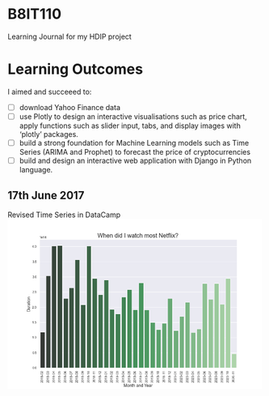 # B8IT110
Learning Journal for my HDIP project 

# Learning Outcomes
I aimed and succeeed to:
- [ ] download Yahoo Finance data
- [ ] use Plotly to design an interactive visualisations such as price chart, apply functions such as slider input, tabs, and display images with ‘plotly’ packages. 
- [ ] build a strong foundation for Machine Learning models such as Time Series (ARIMA and Prophet) to forecast the price of cryptocurrencies
- [ ] build and design an interactive web application with Django in Python language.

## 17th June 2017
Revised Time Series in DataCamp
!['Tutorial  - ARIMA Models in Python'](https://github.com/kjonina/personal_Netflix/blob/main/Graph/Karina_Month_Year_df_graph.png)


